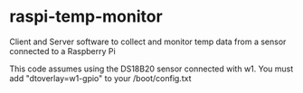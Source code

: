 # raspi-temp-monitor
Client and Server software to collect and monitor temp data from a sensor connected to a Raspberry Pi


This code assumes using the DS18B20 sensor connected with w1. You must add "dtoverlay=w1-gpio" to your /boot/config.txt
